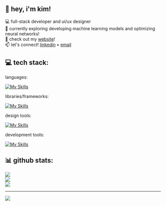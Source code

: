 ## 💫 hey, i'm kim!

💻 full-stack developer and ui/ux designer<br>
🌱 currently exploring developing machine learning models and optimizing neural networks! <br>
🔗 check out my [website](https://kimguo.xyz/)!<br>
📫 let's connect! [linkedin](https://www.linkedin.com/in/kbrqin/) • [email](mailto:kim.guo@uwaterloo.ca)

## 💻 tech stack:

languages: 

[![My Skills](https://skillicons.dev/icons?i=py,cpp,c,cs,java,kotlin,r,html,css,php,js,ts,postgres,mysql,swift,bash,matlab)](https://skillicons.dev)

libraries/frameworks:

[![My Skills](https://skillicons.dev/icons?i=react,angular,flask,tensorflow,pytorch,sklearn,nodejs,mongodb)](https://skillicons.dev)

design tools:

[![My Skills](https://skillicons.dev/icons?i=figma,blender,ai,ps)](https://skillicons.dev)

development tools:

[![My Skills](https://skillicons.dev/icons?i=docker,git,postman,unity,npm)](https://skillicons.dev)



## 📊 github stats:
![](https://github-readme-stats.vercel.app/api?username=kbrqin&theme=default&hide_border=false&include_all_commits=false&count_private=false)<br/>
![](https://github-readme-streak-stats.herokuapp.com/?user=kbrqin&theme=default&hide_border=false)<br/>
![](https://github-readme-stats.vercel.app/api/top-langs/?username=kbrqin&theme=default&hide_border=false&include_all_commits=false&count_private=false&layout=compact)

---
[![](https://visitcount.itsvg.in/api?id=kbrqin&icon=0&color=0)](https://visitcount.itsvg.in)

<!-- Proudly created with GPRM ( https://gprm.itsvg.in ) -->

